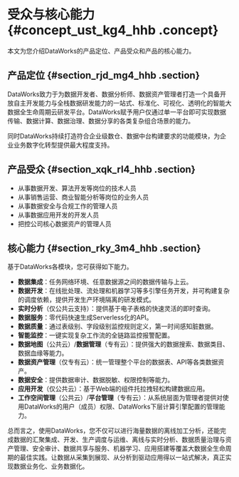 # 受众与核心能力 {#concept_ust_kg4_hhb .concept}

本文为您介绍DataWorks的产品定位、产品受众和产品的核心能力。

## 产品定位 {#section_rjd_mg4_hhb .section}

DataWorks致力于为数据开发者、数据分析师、数据资产管理者打造一个具备开放自主开发能力与全栈数据研发能力的一站式、标准化、可视化、透明化的智能大数据全生命周期云研发平台。DataWorks赋予用户仅通过单一平台即可实现数据传输、数据计算、数据治理、数据分享的各类复杂组合场景的能力。

同时DataWorks持续打造符合企业级数仓、数据中台构建要求的功能模块，为企业业务数字化转型提供最大程度支持。

## 产品受众 {#section_xqk_rl4_hhb .section}

-   从事数据开发、算法开发等岗位的技术人员
-   从事销售运营、商业智能分析等岗位的业务人员
-   从事数据安全与合规工作的管理人员
-   从事数据应用开发的开发人员
-   把控公司核心数据资产的管理人员

## 核心能力 {#section_rky_3m4_hhb .section}

基于DataWorks各模块，您可获得如下能力。

-   **数据集成**：任务网络环境、任意数据源之间的数据传输与上云。
-   **数据开发**：在线批处理、流处理和机器学习等多引擎任务开发，并可构建复杂的调度依赖，提供开发生产环境隔离的研发模式。
-   **实时分析**（仅公共云支持）：提供基于电子表格的快速灵活的即时查询。
-   **数据服务**：零代码快速生成Serverless化的API。
-   **数据质量**：通过表级别、字段级别监控规则定义，第一时间感知脏数据。
-   **智能监控**：一键实现复杂工作流的全链路监控报警配置。
-   **数据地图**（公共云）/**数据管理**（专有云）：提供强大的数据搜索、数据类目、数据血缘等能力。
-   **数据资产管理**（仅专有云）：统一管理整个平台的数据表、API等各类数据资产。
-   **数据安全**：提供数据审计、数据脱敏、权限控制等能力。
-   **应用开发**（仅公共云）：基于Web端的组件托拉拽轻松构建数据应用。
-   **工作空间管理**（公共云）/**平台管理**（专有云）：从系统层面为管理者提供对使用DataWorks的用户（成员）权限、DataWorks下层计算引擎配置的管理能力。

总而言之，使用DataWorks，您不仅可以进行海量数据的离线加工分析，还能完成数据的汇聚集成、开发、生产调度与运维、离线与实时分析、数据质量治理与资产管理、安全审计、数据共享与服务、机器学习、应用搭建等覆盖大数据全生命周期的最佳实践。让数据从采集到展现、从分析到驱动应用得以一站式解决，真正实现数据业务化、业务数据化。

